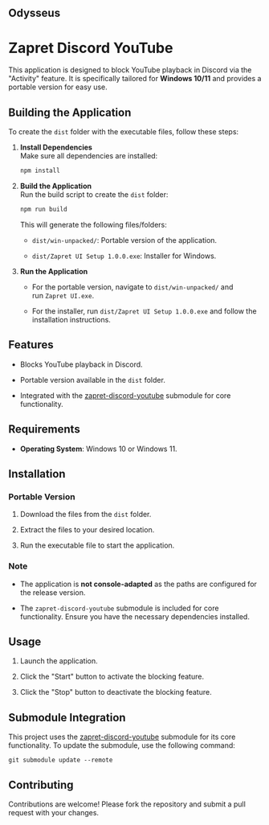 ## Odysseus

# Zapret Discord YouTube

This application is designed to block YouTube playback in Discord via the "Activity" feature. It is specifically tailored for **Windows 10/11** and provides a portable version for easy use.

## Building the Application

To create the `dist` folder with the executable files, follow these steps:

1. **Install Dependencies**  
    Make sure all dependencies are installed:
    ```bash
	npm install
	```
    
2. **Build the Application**  
    Run the build script to create the `dist` folder:
    
    ```bash
	npm run build
	```
    
    This will generate the following files/folders:
    
    - `dist/win-unpacked/`: Portable version of the application.
        
    - `dist/Zapret UI Setup 1.0.0.exe`: Installer for Windows.
        
3. **Run the Application**
    
    - For the portable version, navigate to `dist/win-unpacked/` and run `Zapret UI.exe`.
        
    - For the installer, run `dist/Zapret UI Setup 1.0.0.exe` and follow the installation instructions.

## Features

- Blocks YouTube playback in Discord.
    
- Portable version available in the `dist` folder.
    
- Integrated with the [zapret-discord-youtube](https://github.com/Flowseal/zapret-discord-youtube) submodule for core functionality.
    

## Requirements

- **Operating System**: Windows 10 or Windows 11.
    


## Installation

### Portable Version

1. Download the files from the `dist` folder.
    
2. Extract the files to your desired location.
    
3. Run the executable file to start the application.
    

### Note

- The application is **not console-adapted** as the paths are configured for the release version.
    
- The `zapret-discord-youtube` submodule is included for core functionality. Ensure you have the necessary dependencies installed.
    

## Usage

1. Launch the application.
    
2. Click the "Start" button to activate the blocking feature.
    
3. Click the "Stop" button to deactivate the blocking feature.
    

## Submodule Integration

This project uses the [zapret-discord-youtube](https://github.com/Flowseal/zapret-discord-youtube) submodule for its core functionality. To update the submodule, use the following command:

```
git submodule update --remote
```

## Contributing

Contributions are welcome! Please fork the repository and submit a pull request with your changes.

